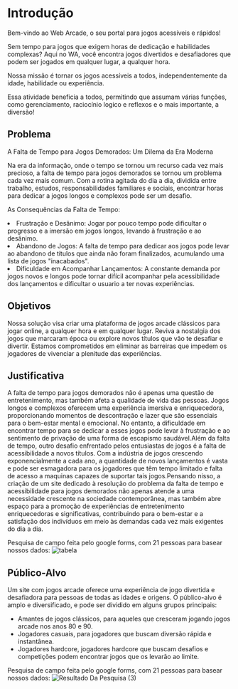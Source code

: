 # Introdução

Bem-vindo ao Web Arcade, o seu portal para jogos acessíveis e rápidos! 

 

Sem tempo para jogos que exigem horas de dedicação e habilidades complexas? Aqui no WA, você encontra jogos divertidos e desafiadores que podem ser jogados em qualquer lugar, a qualquer hora. 

Nossa missão é tornar os jogos acessíveis a todos, independentemente da idade, habilidade ou experiência. 

Essa atividade beneficia a todos, permitindo que assumam várias funções, como gerenciamento, raciocínio logico e reflexos e o mais importante, a diversão! 

## Problema
A Falta de Tempo para Jogos Demorados: Um Dilema da Era Moderna 

 

Na era da informação, onde o tempo se tornou um recurso cada vez mais precioso, a falta de tempo para jogos demorados se tornou um problema cada vez mais comum. Com a rotina agitada do dia a dia, dividida entre trabalho, estudos, responsabilidades familiares e sociais, encontrar horas para dedicar a jogos longos e complexos pode ser um desafio. 

As Consequências da Falta de Tempo: 

<li>Frustração e Desânimo: Jogar por pouco tempo pode dificultar o progresso e a imersão em jogos longos, levando à frustração e ao desânimo.</li> 

<li>Abandono de Jogos: A falta de tempo para dedicar aos jogos pode levar ao abandono de títulos que ainda não foram finalizados, acumulando uma lista de jogos "inacabados".</li> 

<li>Dificuldade em Acompanhar Lançamentos: A constante demanda por jogos novos e longos pode tornar difícil acompanhar pela acessibilidade dos lançamentos e dificultar o usuario a ter novas experiências.</li>

## Objetivos

Nossa solução visa criar uma plataforma de jogos arcade clássicos para jogar online, a qualquer hora e em qualquer lugar. Reviva a nostalgia dos jogos que marcaram época ou explore novos títulos que vão te desafiar e divertir. Estamos comprometidos em eliminar as barreiras que impedem os jogadores de vivenciar a plenitude das experiências.

## Justificativa

A falta de tempo para jogos demorados não é apenas uma questão de entretenimento, mas também afeta a qualidade de vida das pessoas. Jogos longos e complexos oferecem uma experiência imersiva e enriquecedora, proporcionando momentos de descontração e lazer que são essenciais para o bem-estar mental e emocional. No entanto, a dificuldade em encontrar tempo para se dedicar a esses jogos pode levar à frustração e ao sentimento de privação de uma forma de escapismo saudável.Além da falta de tempo, outro desafio enfrentado pelos entusiastas de jogos é a falta de acessibilidade a novos títulos. Com a indústria de jogos crescendo exponencialmente a cada ano, a quantidade de novos lançamentos é vasta e pode ser esmagadora para os jogadores que têm tempo limitado e falta de acesso a maquinas capazes de suportar tais jogos.Pensando nisso, a criação de um site dedicado à resolução do problema da falta de tempo e acessibilidade para jogos demorados não apenas atende a uma necessidade crescente na sociedade contemporânea, mas também abre espaço para a promoção de experiências de entretenimento enriquecedoras e significativas, contribuindo para o bem-estar e a satisfação dos indivíduos em meio às demandas cada vez mais exigentes do dia a dia.

Pesquisa de campo feita pelo google forms, com 21 pessoas para basear nossos dados:
![tabela](https://github.com/ICEI-PUC-Minas-PMV-ADS/pmv-ads-2024-1-e3-proj-mov-t7-g2/assets/144962568/4677f58d-712b-40e6-acb1-4282c156ac93)

## Público-Alvo

Um site com jogos arcade oferece uma experiência de jogo divertida e desafiadora para pessoas de todas as idades e origens. O público-alvo é amplo e diversificado, e pode ser dividido em alguns grupos principais:
<ul>
<li>Amantes de jogos clássicos, para aqueles que cresceram jogando jogos arcade nos anos 80 e 90.</li>
<li>Jogadores casuais, para jogadores que buscam diversão rápida e instantânea.</li>
<li>Jogadores hardcore, jogadores hardcore que buscam desafios e competições podem encontrar jogos que os levarão ao limite.</li>
</ul>

Pesquisa de campo feita pelo google forms, com 21 pessoas para basear nossos dados:
![Resultado Da Pesquisa (3)](https://github.com/ICEI-PUC-Minas-PMV-ADS/pmv-ads-2024-1-e3-proj-mov-t7-g2/assets/144962568/c175e786-510d-4106-8bd2-22a08cb6493e)

